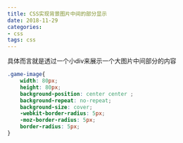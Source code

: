 ```yaml
---
title: CSS实现背景图片中间的部分显示
date: 2018-11-29
categories: 
- css
tags: css
---
```


具体而言就是透过一个小div来展示一个大图片中间部分的内容

```css
.game-image{
    width: 80px;
    height: 80px;
    background-position: center center ;
    background-repeat: no-repeat;
    background-size: cover;
    -webkit-border-radius: 5px;
    -moz-border-radius: 5px;
    border-radius: 5px;
}
```
